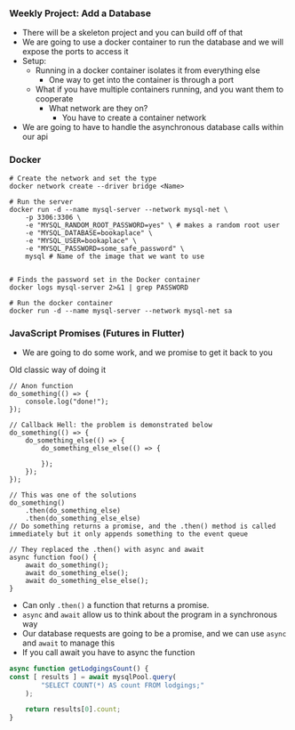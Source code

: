 ### Weekly Project: Add a Database
* There will be a skeleton project and you can build off of that
* We are going to use a docker container to run the database and we will expose the ports to access it
* Setup:
	* Running in a docker container isolates it from everything else
		* One way to get into the container is through a port
	* What if you have multiple containers running, and you want them to cooperate
		* What network are they on?
			* You have to create a container network
* We are going to have to handle the asynchronous database calls within our api

### Docker

```Docker Command Line
# Create the network and set the type
docker network create --driver bridge <Name>

# Run the server
docker run -d --name mysql-server --network mysql-net \
	-p 3306:3306 \
	-e "MYSQL_RANDOM_ROOT_PASSWORD=yes" \ # makes a random root user
	-e "MYSQL_DATABASE=bookaplace" \
	-e "MYSQL_USER=bookaplace" \
	-e "MYSQL_PASSWORD=some_safe_password" \
	mysql # Name of the image that we want to use
	
```


```
# Finds the password set in the Docker container
docker logs mysql-server 2>&1 | grep PASSWORD

# Run the docker container
docker run -d --name mysql-server --network mysql-net sa
```


### JavaScript Promises (Futures in Flutter)
* We are going to do some work, and we promise to get it back to you

Old classic way of doing it 
```Js
// Anon function
do_something(() => {
	console.log("done!");
});

// Callback Hell: the problem is demonstrated below 
do_something(() => {
	do_something_else(() => {
		do_something_else_else(() => {
		
		});
	});
});

// This was one of the solutions
do_something()
	.then(do_something_else)
	.then(do_something_else_else)
// Do something returns a promise, and the .then() method is called immediately but it only appends something to the event queue

// They replaced the .then() with async and await
async function foo() {
	await do_something();
	await do_something_else();
	await do_something_else_else();
}
```

* Can only `.then()` a function that returns a promise.
* `async` and `await` allow us to think about the program in a synchronous way
* Our database requests are going to be a promise, and we can use `async` and `await` to manage this
* If you call await you have to async the function

```js
async function getLodgingsCount() {
const [ results ] = await mysqlPool.query(
		"SELECT COUNT(*) AS count FROM lodgings;"
	);

	return results[0].count;
}
```

